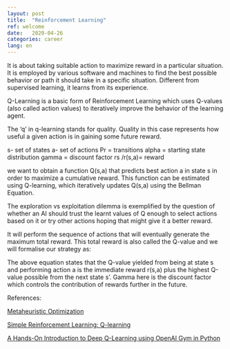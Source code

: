 ```yaml
---
layout: post
title:  "Reinforcement Learning"
ref: welcome
date:   2020-04-26
categories: career
lang: en
---
```

It is about taking suitable action to maximize reward in a particular situation. It is employed by various software and machines to find the best possible behavior or path it should take in a specific situation. Different from supervised learning, it learns from its experience.

Q-Learning is a basic form of Reinforcement Learning which uses Q-values (also called action values) to iteratively improve the behavior of the learning agent.

The ‘q’ in q-learning stands for quality. Quality in this case represents how useful a given action is in gaining some future reward.

s- set of states
a- set of actions
Pr = transitions
alpha = starting state distribution
gamma = discount factor
rs /r(s,a)= reward 

we want to obtain a function Q(s,a) that predicts best action a in state s in order to maximize a cumulative reward. This function can be estimated using Q-learning, which iteratively updates Q(s,a) using the Bellman Equation. 

The exploration vs exploitation dilemma is exemplified by the question of whether an AI should trust the learnt values of Q enough to select actions based on it or try other actions hoping that might give it a better reward.

It will perform the sequence of actions that will eventually generate the maximum total reward. This total reward is also called the Q-value and we will formalise our strategy as:



The above equation states that the Q-value yielded from being at state s and performing action a is the immediate reward r(s,a) plus the highest Q-value possible from the next state s’. Gamma here is the discount factor which controls the contribution of rewards further in the future.

References:


[Metaheuristic Optimization][ref-1]

[Simple Reinforcement Learning: Q-learning][ref-2]

[A Hands-On Introduction to Deep Q-Learning using OpenAI Gym in Python][ref-3]

[ref-1]:https://www.geeksforgeeks.org/what-is-reinforcement-learning/
[ref-2]:https://towardsdatascience.com/simple-reinforcement-learning-q-learning-fcddc4b6fe56
[ref-3]:https://www.analyticsvidhya.com/blog/2019/04/introduction-deep-q-learning-python/